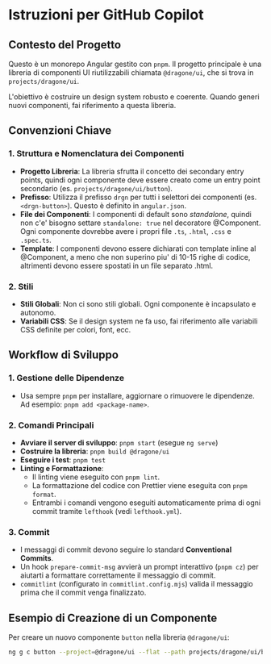 # Istruzioni per GitHub Copilot

## Contesto del Progetto

Questo è un monorepo Angular gestito con `pnpm`. Il progetto principale è una libreria di componenti UI riutilizzabili chiamata `@dragone/ui`, che si trova in `projects/dragone/ui`.

L'obiettivo è costruire un design system robusto e coerente. Quando generi nuovi componenti, fai riferimento a questa libreria.

## Convenzioni Chiave

### 1. Struttura e Nomenclatura dei Componenti
- **Progetto Libreria**: La libreria sfrutta il concetto dei secondary entry points, quindi ogni componente deve essere creato come un entry point secondario (es. `projects/dragone/ui/button`).
- **Prefisso**: Utilizza il prefisso `drgn` per tutti i selettori dei componenti (es. `<drgn-button>`). Questo è definito in `angular.json`.
- **File dei Componenti**: I componenti di default sono *standalone*, quindi non c'e' bisogno settare `standalone: true` nel decoratore @Component. Ogni componente dovrebbe avere i propri file `.ts`, `.html`, `.css` e `.spec.ts`.
- **Template**: I componenti devono essere dichiarati con template inline al @Component, a meno che non superino piu' di 10-15 righe di codice, altrimenti devono essere spostati in un file separato <nomeComponente>.html.


### 2. Stili
- **Stili Globali**: Non ci sono stili globali. Ogni componente è incapsulato e autonomo.
- **Variabili CSS**: Se il design system ne fa uso, fai riferimento alle variabili CSS definite per colori, font, ecc.

## Workflow di Sviluppo

### 1. Gestione delle Dipendenze
- Usa sempre `pnpm` per installare, aggiornare o rimuovere le dipendenze. Ad esempio: `pnpm add <package-name>`.

### 2. Comandi Principali
- **Avviare il server di sviluppo**: `pnpm start` (esegue `ng serve`)
- **Costruire la libreria**: `pnpm build @dragone/ui`
- **Eseguire i test**: `pnpm test`
- **Linting e Formattazione**:
  - Il linting viene eseguito con `pnpm lint`.
  - La formattazione del codice con Prettier viene eseguita con `pnpm format`.
  - Entrambi i comandi vengono eseguiti automaticamente prima di ogni commit tramite `lefthook` (vedi `lefthook.yml`).

### 3. Commit
- I messaggi di commit devono seguire lo standard **Conventional Commits**.
- Un hook `prepare-commit-msg` avvierà un prompt interattivo (`pnpm cz`) per aiutarti a formattare correttamente il messaggio di commit.
- `commitlint` (configurato in `commitlint.config.mjs`) valida il messaggio prima che il commit venga finalizzato.

## Esempio di Creazione di un Componente

Per creare un nuovo componente `button` nella libreria `@dragone/ui`:

```bash
ng g c button --project=@dragone/ui --flat --path projects/dragone/ui/button/src
```

